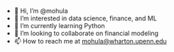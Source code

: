 - 👋 Hi, I’m @mohula
- 👀 I’m interested in data science, finance, and ML
- 🌱 I’m currently learning Python
- 💞️ I’m looking to collaborate on financial modeling
- 📫 How to reach me at mohula@wharton.upenn.edu

<!---
mohula/mohula is a ✨ special ✨ repository because its `README.md` (this file) appears on your GitHub profile.
You can click the Preview link to take a look at your changes.
--->
